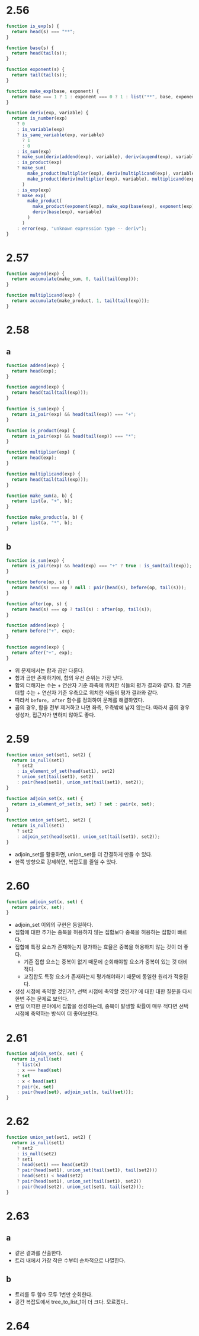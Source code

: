 # 2.56

```js
function is_exp(s) {
  return head(s) === "**";
}

function base(s) {
  return head(tail(s));
}

function exponent(s) {
  return tail(tail(s));
}

function make_exp(base, exponent) {
  return base === 1 ? 1 : exponent === 0 ? 1 : list("**", base, exponent);
}

function deriv(exp, variable) {
  return is_number(exp)
    ? 0
    : is_variable(exp)
    ? is_same_variable(exp, variable)
      ? 1
      : 0
    : is_sum(exp)
    ? make_sum(deriv(addend(exp), variable), deriv(augend(exp), variable))
    : is_product(exp)
    ? make_sum(
        make_product(multiplier(exp), deriv(multiplicand(exp), variable)),
        make_product(deriv(multiplier(exp), variable), multiplicand(exp))
      )
    : is_exp(exp)
    ? make_exp(
        make_product(
          make_product(exponent(exp), make_exp(base(exp), exponent(exp) - 1)),
          deriv(base(exp), variable)
        )
      )
    : error(exp, "unknown expression type -- deriv");
}
```

# 2.57

```js
function augend(exp) {
  return accumulate(make_sum, 0, tail(tail(exp)));
}

function multiplicand(exp) {
  return accumulate(make_product, 1, tail(tail(exp)));
}
```

# 2.58

## a

```js
function addend(exp) {
  return head(exp);
}

function augend(exp) {
  return head(tail(tail(exp)));
}

function is_sum(exp) {
  return is_pair(exp) && head(tail(exp)) === "+";
}

function is_product(exp) {
  return is_pair(exp) && head(tail(exp)) === "*";
}

function multiplier(exp) {
  return head(exp);
}

function multiplicand(exp) {
  return head(tail(tail(exp)));
}

function make_sum(a, b) {
  return list(a, "+", b);
}

function make_product(a, b) {
  return list(a, "*", b);
}
```

## b

```js
function is_sum(exp) {
  return is_pair(exp) && head(exp) === "+" ? true : is_sum(tail(exp));
}

function before(op, s) {
  return head(s) === op ? null : pair(head(s), before(op, tail(s)));
}

function after(op, s) {
  return head(s) === op ? tail(s) : after(op, tail(s));
}

function addend(exp) {
  return before("+", exp);
}

function augend(exp) {
  return after("+", exp);
}
```

- 위 문제에서는 합과 곱만 다룬다.
- 합과 곱만 존재하기에, 합의 우선 순위는 가장 낮다.
- 합의 더해지는 수는 + 연산자 기준 좌측에 위치한 식들의 평가 결과와 같다. 합 기준 더할 수는 + 연산자 기준 우측으로 위치한 식들의 평가 결과와 같다.
- 따라서 `before, after` 함수를 정의하여 문제를 해결하였다.
- 곱의 경우, 합을 전부 제거하고 나면 좌측, 우측밖에 남지 않는다. 따라서 곱의 경우 생성자, 접근자가 변하지 않아도 좋다.

# 2.59

```js
function union_set(set1, set2) {
  return is_null(set1)
    ? set2
    : is_element_of_set(head(set1), set2)
    ? union_set(tail(set1), set2)
    : pair(head(set1), union_set(tail(set1), set2));
}

function adjoin_set(x, set) {
  return is_element_of_set(x, set) ? set : pair(x, set);
}

function union_set(set1, set2) {
  return is_null(set1)
    ? set2
    : adjoin_set(head(set1), union_set(tail(set1), set2));
}
```

- adjoin_set를 활용하면, union_set를 더 간결하게 만들 수 있다.
- 한쪽 방향으로 강제하면, 복잡도를 줄일 수 있다.

# 2.60

```js
function adjoin_set(x, set) {
  return pair(x, set);
}
```

- adjoin_set 이외의 구현은 동일하다.
- 집합에 대한 추가는 중복을 허용하지 않는 집합보다 중복을 허용하는 집합이 빠르다.
- 집합에 특정 요소가 존재하는지 평가하는 효율은 중복을 허용하지 않는 것이 더 좋다.
  - 기존 집합 요소는 중복이 없기 때문에 순회해야할 요소가 중복이 있는 것 대비 적다.
  - 교집합도 특정 요소가 존재하는지 평가해야하기 때문에 동일한 원리가 적용된다.
- 생성 시점에 축약할 것인가?, 선택 시점에 축약할 것인가? 에 대한 대한 질문을 다시한번 주는 문제로 보인다.
- 만일 어떠한 분야에서 집합을 생성하는데, 중복이 발생할 확률이 매우 적다면 선택 시점에 축약하는 방식이 더 좋아보인다.

# 2.61

```js
function adjoin_set(x, set) {
  return is_null(set)
    ? list(x)
    : x === head(set)
    ? set
    : x < head(set)
    ? pair(x, set)
    : pair(head(set), adjoin_set(x, tail(set)));
}
```

# 2.62

```js
function union_set(set1, set2) {
  return is_null(set1)
    ? set2
    : is_null(set2)
    ? set1
    : head(set1) === head(set2)
    ? pair(head(set1), union_set(tail(set1), tail(set2)))
    : head(set1) < head(set2)
    ? pair(head(set1), union_set(tail(set1), set2))
    : pair(head(set2), union_set(set1, tail(set2)));
}
```

# 2.63

## a

- 같은 결과를 산출한다.
- 트리 내에서 가장 작은 수부터 순차적으로 나열한다.

## b

- 트리를 두 함수 모두 1번만 순회한다.
- 공간 복잡도에서 tree_to_list_1이 더 크다. 모르겠다..

# 2.64
